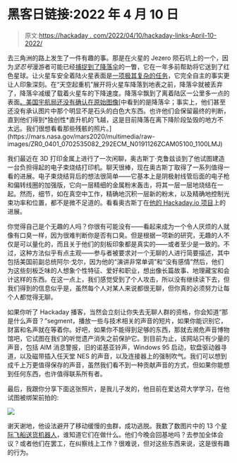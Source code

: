 # 黑客日链接:2022 年 4 月 10 日

> 原文:[https://hackaday . com/2022/04/10/hackaday-links-April-10-2022/](https://hackaday.com/2022/04/10/hackaday-links-april-10-2022/)

去三角洲的路上发生了一件有趣的事。那是在火星的 Jezero 陨石坑上的一个，因为*坚忍号*漫游者可能已经[捕捉到了降落伞](https://futurism.com/the-byte/nasa-rover-parachute-martian-desert)的一瞥，它在一年多前帮助将它送到了红色星球。让火星车安全着陆火星表面是[一项极其复杂的任务](https://hackaday.com/2021/02/08/getting-ready-for-mars-the-seven-minutes-of-terror/)，它完全自主的事实更让人印象深刻。在“天空起重机”展开将火星车降落到地表之前，降落伞就被丢弃了，降落伞减缓了载着火星车的下降速度。降落伞飘到了离着陆区一公里多一点的表面[。美国宇航局还没有确认在原始图像](https://spaceflightnow.com/2021/03/05/mars-reconnaissance-orbiter-camera-spots-perseverance-rover-after-landing/#:~:text=Its%20wreckage%20was%20located%20to,the%20way%20to%20the%20surface.)[中看到的是降落伞；事实上，他们甚至还没有承认图片中那个明显不是石头的白色大东西。也许他们会保留最终的判断，直到他们得到*独创性*直升机的飞越，这是目前降落在离下降阶段坠毁的地方不太远。我们很想看看那些残骸的照片。](https://mars.nasa.gov/mars2020/multimedia/raw-images/ZR0_0401_0702535082_292ECM_N0191126ZCAM05100_1100LMJ)

我们最近在 3D 打印金属上进行了一次闲聊，奥古斯丁·克鲁兹谈到了他试图建造一台负担得起的电子束烧结打印机。聊天很棒，现在奥古斯丁取得了一系列值得一看的进展。电子束烧结背后的想法很简单——它基本上是阴极射线管后面的电子枪和偏转线圈的加强版，它向一层精细的金属粉末轰击，将其一层一层地烧结在一起。然而，细节，如在真空中工作，精确地沉积一层新的粉末，以及精确地控制光束功率和位置，都不是微不足道的。看看奥古斯丁在[他的 Hackaday.io 项目](https://hackaday.io/project/183736-3d-metal-printer)上的进展。

你觉得自己是个无趣的人吗？你很有可能没有——看起来成为一个令人厌烦的人就像有口臭一样，因为很难判断你是否有口臭。但是根据一项新的研究，无趣的人不仅是可以量化的，而且关于他们的刻板印象都是真实的——或者至少是一致的。不过，这种方法似乎有点主观——参与者被要求对一个无聊的人进行简要描述，其中包括美国前副总统阿尔·戈尔，因为他的“演讲非常单调”和“没有感情”然后，他们为这些刻板乏味的人想象个性特征、爱好和职业，想出像长篇故事、地理藏宝和会计这样的东西。在这一点上，我们感觉受到了个人攻击，所以没有继续读下去，但我们得到的信息似乎是，虽然每个人对某人来说都很无聊，但你真的必须努力让每个人都觉得无聊。

如果你听了 Hackaday 播客，当然会立刻让你失去无聊人群的资格，你会知道“那是什么声音？”segment，播放一些与技术相关的声音的短片，如果你能识别它，财富和名声就在等着你。好吧，如果你不能得到足够的东西，那就去濒危声音博物馆吧，它试图在我们的听觉遗产消失之前保护它。到目前为止，该网站只有少量的声音，包括 AIM 消息警报，旧的诺基亚铃声，Windows 95 启动，软盘驱动器寻道，以及磁带插入任天堂 NES 的声音，以及连接器上的强制吹气。我们可以想到成千上万更值得保存的声音，虽然我们看不到一种贡献声音的方式，但如果你能想到任何东西，也许值得联系所有者。

最后，我跟你分享下面这张照片，是我儿子发的，他目前在爱达荷大学学习，在他试图被绑架前拍的:

![](../Images/f9ef988bfec174bb478d2e6af447c23a.png)

谢天谢地，他设法避开了移动缓慢的虫群，成功逃脱。我数了数图片中的 13 个[星际飞船送货机器人](https://hackaday.com/2019/02/11/automate-the-freight-amazon-tackles-the-last-mile-problem/)，谁知道它们在做什么。他们今晚会回基地吗？去参加全体会议？或者他们在罢工，在纠察线上工作？很难说，但对这些东西来说，这是很有趣的行为。
